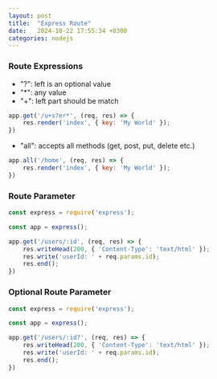 ```yaml
---
layout: post
title:  "Express Route"
date:   2024-10-22 17:55:34 +0300
categories: nodejs
---
```

### Route Expressions

* "?": left is an optional value 
* "*": any value
* "+": left part should be match

```js
app.get('/u+s?er*', (req, res) => {
    res.render('index', { key: 'My World' });
})
```

* "all": accepts all methods (get, post, put, delete etc.)

```js
app.all('/home', (req, res) => {
    res.render('index', { key: 'My World' });
})
```

### Route Parameter

```js
const express = require('express');

const app = express();

app.get('/users/:id', (req, res) => {
    res.writeHead(200, { 'Content-Type': 'text/html' });
    res.write('userId: ' + req.params.id);
    res.end();
})
```

### Optional Route Parameter

```js
const express = require('express');

const app = express();

app.get('/users/:id?', (req, res) => {
    res.writeHead(200, { 'Content-Type': 'text/html' });
    res.write('userId: ' + req.params.id);
    res.end();
})
```